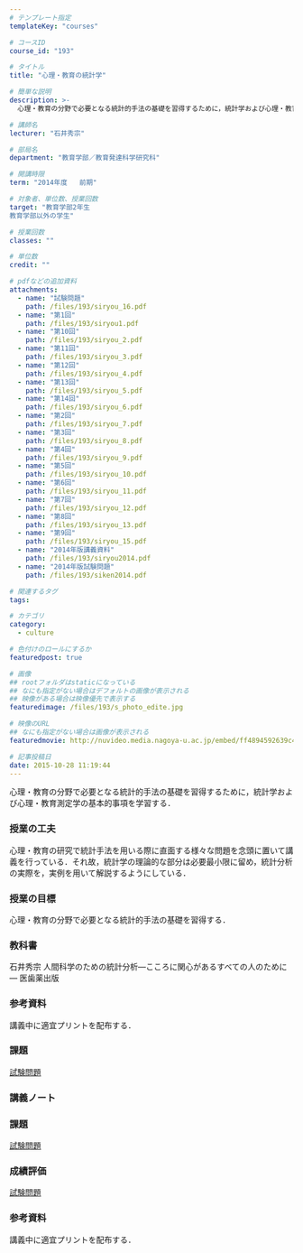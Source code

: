 ```yaml
---
# テンプレート指定
templateKey: "courses"

# コースID
course_id: "193"

# タイトル
title: "心理・教育の統計学"

# 簡単な説明
description: >-
  心理・教育の分野で必要となる統計的手法の基礎を習得するために，統計学および心理・教育測定学の基本的事項を学習する．...

# 講師名
lecturer: "石井秀宗"

# 部局名
department: "教育学部／教育発達科学研究科"

# 開講時限
term: "2014年度	前期"

# 対象者、単位数、授業回数
target: "教育学部2年生
教育学部以外の学生"

# 授業回数
classes: ""

# 単位数
credit: ""

# pdfなどの追加資料
attachments: 
  - name: "試験問題" 
    path: /files/193/siryou_16.pdf
  - name: "第1回" 
    path: /files/193/siryou1.pdf
  - name: "第10回" 
    path: /files/193/siryou_2.pdf
  - name: "第11回" 
    path: /files/193/siryou_3.pdf
  - name: "第12回" 
    path: /files/193/siryou_4.pdf
  - name: "第13回" 
    path: /files/193/siryou_5.pdf
  - name: "第14回" 
    path: /files/193/siryou_6.pdf
  - name: "第2回" 
    path: /files/193/siryou_7.pdf
  - name: "第3回" 
    path: /files/193/siryou_8.pdf
  - name: "第4回" 
    path: /files/193/siryou_9.pdf
  - name: "第5回" 
    path: /files/193/siryou_10.pdf
  - name: "第6回" 
    path: /files/193/siryou_11.pdf
  - name: "第7回" 
    path: /files/193/siryou_12.pdf
  - name: "第8回" 
    path: /files/193/siryou_13.pdf
  - name: "第9回" 
    path: /files/193/siryou_15.pdf
  - name: "2014年版講義資料" 
    path: /files/193/siryou2014.pdf
  - name: "2014年版試験問題" 
    path: /files/193/siken2014.pdf

# 関連するタグ
tags:

# カテゴリ
category:
  - culture

# 色付けのロールにするか
featuredpost: true

# 画像
## rootフォルダはstaticになっている
## なにも指定がない場合はデフォルトの画像が表示される
## 映像がある場合は映像優先で表示する
featuredimage: /files/193/s_photo_edite.jpg

# 映像のURL
## なにも指定がない場合は画像が表示される
featuredmovie: http://nuvideo.media.nagoya-u.ac.jp/embed/ff4894592639c48bdb9552f90c2f40327d9bf3f4

# 記事投稿日
date: 2015-10-28 11:19:44
---
```


心理・教育の分野で必要となる統計的手法の基礎を習得するために，統計学および心理・教育測定学の基本的事項を学習する．


### 授業の工夫

心理・教育の研究で統計手法を用いる際に直面する様々な問題を念頭に置いて講義を行っている．それ故，統計学の理論的な部分は必要最小限に留め，統計分析の実際を，実例を用いて解説するようにしている．





### 授業の目標

心理・教育の分野で必要となる統計的手法の基礎を習得する．

### 教科書

石井秀宗 人間科学のための統計分析—こころに関心があるすべての人のために— 医歯薬出版

### 参考資料

講義中に適宜プリントを配布する．

### 課題

[試験問題](/files/193/siken2014.pdf) 





### 講義ノート

[](/files/193/siryou2014.pdf) 


### 課題

[試験問題](/files/193/siken2014.pdf) 


### 成績評価

[試験問題](/files/193/siken2014.pdf) 


### 参考資料

講義中に適宜プリントを配布する．